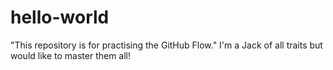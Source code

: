 # hello-world
 "This repository is for practising the GitHub Flow."
 I'm a Jack of all traits but would like to master them all!
